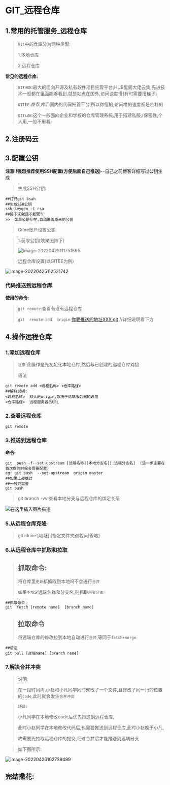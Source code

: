 # GIT_远程仓库

## 1.常用的托管服务_远程仓库

> `Git`中的仓库分为两种类型:
>
> 1.本地仓库
>
> 2.远程仓库

**常见的远程仓库:**

> `GITHUB`:最大的面向开源及私有软件项目托管平台;HUB里面大佬云集,先进技术一般都在里面能够看到,就是站点在国外,访问速度慢(有时需要搭梯子)
>
> `GITEE`:*推荐*,咋们国内的代码托管平台,所以你懂的,访问啥的速度都是杠杠的
>
> `GITLAB`:这个一般面向企业和学校的仓库管理系统,用于搭建私服,(保密性,个人用,一般不用看)


## 2.注册码云

## 3.配置公钥

**注意!!强烈推荐使用SSH配置(方便后面自己推送)**--自己之前博客详细写过公钥生成

> 生成SSH公钥:

```shell
##打开git bsah
##生成SSH公钥
ssh-keygen -t rsa
##接下来就是不断回车
>>  如果公钥存在,自动覆盖原来的公钥
```

> Gitee账户设置公钥

> 1.获取公钥(效果图如下)
>
> ![image-20220425111751895](https://s2.loli.net/2022/04/25/Cqk5TeuxANBSKtm.png)

> 远程仓库设置(以GITEE为例)

![image-20220425112531742](https://s2.loli.net/2022/04/25/VxI9eRWhFOn5Hqs.png)



### 代码推送到远程仓库

**使用的命令:**


> `git remote`:查看有没有远程仓库
>
> `git  remote add  origin`  [你要推送的地址XXX.git](#)     //详细说明看下方

## 4.操作远程仓库

### 1.添加远程仓库

> `注意`:此操作是先初始化本地仓库,然后与已创建的远程仓库对接
>
> 语法

```shell
git remote add <远程名称> <仓库路径>
##解释说明:
<远程名称>  默认是origin,取决于远端服务器的设置
<仓库路径>  远程服务器的URL
```




### 2.查看远程仓库

```shell
git remote
```




### 3.推送到远程仓库

**命令:**

```shell
git  push -f--set-upstream [远端名称][本地分支名][:远端分支名]  (这一步主要在首次做的时候会需要配置)
eg: git push  --set-upstream  origin master
##如果上述做过
##一般只需要
git push
```




> git branch -vv:查看本地分支与远程仓库的绑定关系
>

![在这里插入图片描述](https://s2.loli.net/2022/04/25/FsUkJbZTLKXy4co.png)




### 5.从远程仓库克隆

> git clone  [地址]  [指定文件夹别名]可省略]



### 6.从远程仓库中抓取和拉取

> ## 抓取命令:
>
> 将仓库里`更新`都抓取到本地吗不会进行`合并`
>
> 如果`不指定`远端名称和分支名,则抓取`所有分支`

```shell
##抓取命令:
git  fetch [remote name]  [branch name]
```

> ## 拉取命令
>
> 将远端仓库的修改拉到本地自动进行`合并`,等同于`fetch+merge`

```shell
##语法
git pull [远端name] [branch name]
```




### 7.解决合并冲突

> 说明:
>
> 在一段时间内,小赵和小凡同学同时修改了一个文件,且修改了同一行的位置的`code`,此时就会发生`合并冲突`



> `场景:`
>
> 小凡同学在本地修改code后优先推送到远程仓库,
>
> 此时小赵同学在本地修改代码后,也需要推送到远程仓库,此时小赵晚于小凡,
>
> 故需要先拉取远程仓库的提交,经过合并后才能推送到远端分支

> 如下图所示:

![image-20220426102739489](https://s2.loli.net/2022/04/26/cdGBFaPEz7V6CDQ.png)

## 完结撒花:

